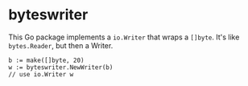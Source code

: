 byteswriter
===========

This Go package implements a `io.Writer` that wraps a `[]byte`.
It's like `bytes.Reader`, but then a Writer.

```
b := make([]byte, 20)
w := byteswriter.NewWriter(b)
// use io.Writer w
```
